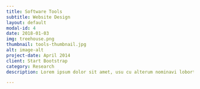 ```yaml
---
title: Software Tools
subtitle: Website Design
layout: default
modal-id: 4
date: 2018-01-03
img: treehouse.png
thumbnail: tools-thumbnail.jpg
alt: image-alt
project-date: April 2014
client: Start Bootstrap
category: Research
description: Lorem ipsum dolor sit amet, usu cu alterum nominavi lobortis. At duo novum diceret. Tantas apeirian vix et, usu sanctus postulant inciderint ut, populo diceret necessitatibus in vim. Cu eum dicam feugiat noluisse.

---
```

